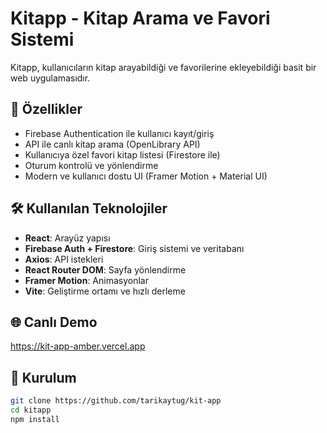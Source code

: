 # Kitapp - Kitap Arama ve Favori Sistemi

Kitapp, kullanıcıların kitap arayabildiği ve favorilerine ekleyebildiği basit bir web uygulamasıdır.

## 🚀 Özellikler

- Firebase Authentication ile kullanıcı kayıt/giriş
- API ile canlı kitap arama (OpenLibrary API)
- Kullanıcıya özel favori kitap listesi (Firestore ile)
- Oturum kontrolü ve yönlendirme
- Modern ve kullanıcı dostu UI (Framer Motion +  Material UI)

## 🛠️ Kullanılan Teknolojiler

- **React**: Arayüz yapısı
- **Firebase Auth + Firestore**: Giriş sistemi ve veritabanı
- **Axios**: API istekleri
- **React Router DOM**: Sayfa yönlendirme
- **Framer Motion**: Animasyonlar
- **Vite**: Geliştirme ortamı ve hızlı derleme


## 🌐 Canlı Demo
https://kit-app-amber.vercel.app


## 🔧 Kurulum

```bash
git clone https://github.com/tarikaytug/kit-app
cd kitapp
npm install 



